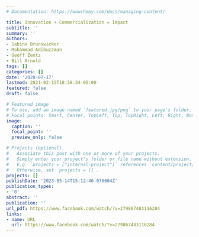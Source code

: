 ```yaml
---
# Documentation: https://wowchemy.com/docs/managing-content/

title: Innovation + Commercialization = Impact
subtitle: ''
summary: ''
authors:
- Sabine Brunswicker
- Mohammad Adibuzzman
- Geoff Zentz
- Bill Arnold
tags: []
categories: []
date: '2020-07-17'
lastmod: 2021-02-15T18:58:34-05:00
featured: false
draft: false

# Featured image
# To use, add an image named `featured.jpg/png` to your page's folder.
# Focal points: Smart, Center, TopLeft, Top, TopRight, Left, Right, BottomLeft, Bottom, BottomRight.
image:
  caption: ''
  focal_point: ''
  preview_only: false

# Projects (optional).
#   Associate this post with one or more of your projects.
#   Simply enter your project's folder or file name without extension.
#   E.g. `projects = ["internal-project"]` references `content/project/deep-learning/index.md`.
#   Otherwise, set `projects = []`.
projects: []
publishDate: '2023-05-14T15:12:46.076604Z'
publication_types:
- '0'
abstract: ''
publication: ''
url_pdf: https://www.facebook.com/watch/?v=279867483116284
links:
- name: URL
  url: https://www.facebook.com/watch/?v=279867483116284
---
```

